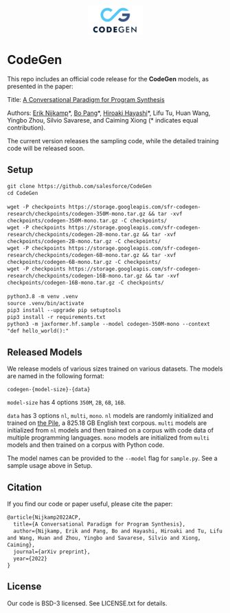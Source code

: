 <p align="center">
  <img src="img/codegen_logo_3.png" width="25%" height="25%">
</p>

# CodeGen
This repo includes an official code release for the **CodeGen** models, as presented in the paper:

Title: [A Conversational Paradigm for Program Synthesis](https://arxiv.org/abs/2203.13474)

Authors: [Erik Nijkamp](https://enijkamp.github.io/)\*, [Bo Pang](https://scholar.google.com/citations?user=s9fNEVEAAAAJ&hl=en)\*, [Hiroaki Hayashi](https://hiroakih.me/)\*, Lifu Tu, Huan Wang, Yingbo Zhou, Silvio Savarese, and Caiming Xiong (* indicates equal contribution).

The current version releases the sampling code, while the detailed training code will be released soon.


## Setup
```
git clone https://github.com/salesforce/CodeGen
cd CodeGen

wget -P checkpoints https://storage.googleapis.com/sfr-codegen-research/checkpoints/codegen-350M-mono.tar.gz && tar -xvf checkpoints/codegen-350M-mono.tar.gz -C checkpoints/
wget -P checkpoints https://storage.googleapis.com/sfr-codegen-research/checkpoints/codegen-2B-mono.tar.gz && tar -xvf checkpoints/codegen-2B-mono.tar.gz -C checkpoints/
wget -P checkpoints https://storage.googleapis.com/sfr-codegen-research/checkpoints/codegen-6B-mono.tar.gz && tar -xvf checkpoints/codegen-6B-mono.tar.gz -C checkpoints/
wget -P checkpoints https://storage.googleapis.com/sfr-codegen-research/checkpoints/codegen-16B-mono.tar.gz && tar -xvf checkpoints/codegen-16B-mono.tar.gz -C checkpoints/

python3.8 -m venv .venv
source .venv/bin/activate
pip3 install --upgrade pip setuptools
pip3 install -r requirements.txt
python3 -m jaxformer.hf.sample --model codegen-350M-mono --context "def hello_world():"
```


## Released Models
We release models of various sizes trained on various datasets. The models are named in the following format:
```
codegen-{model-size}-{data}
```

`model-size` has 4 options `350M`, `2B`, `6B`, `16B`.

`data` has 3 options `nl`, `multi`, `mono`. `nl` models are randomly initialized and trained on [the Pile](https://github.com/EleutherAI/the-pile), a 825.18 GB English text corpous. `multi` models are initialized from `nl` models and then trained on a corpus with code data of multiple programming languages. `mono` models are initialized from `multi` models and then trained on a corpus with Python code.

The model names can be provided to the `--model` flag for `sample.py`. See a sample usage above in Setup.


## Citation
If you find our code or paper useful, please cite the paper:
```
@article{Nijkamp2022ACP,
  title={A Conversational Paradigm for Program Synthesis},
  author={Nijkamp, Erik and Pang, Bo and Hayashi, Hiroaki and Tu, Lifu and Wang, Huan and Zhou, Yingbo and Savarese, Silvio and Xiong, Caiming},
  journal={arXiv preprint},
  year={2022}
}
```


## License
Our code is BSD-3 licensed. See LICENSE.txt for details.
